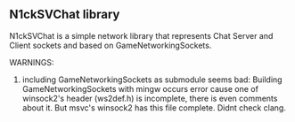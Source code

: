 ## N1ckSVChat library ##

N1ckSVChat is a simple network library that represents Chat Server and Client sockets and based on GameNetworkingSockets.

WARNINGS:
1) including GameNetworkingSockets as submodule seems bad:
   Building GameNetworkingSockets with mingw occurs error cause one of winsock2's header (ws2def.h)
   is incomplete, there is even comments about it. But msvc's winsock2 has this file complete. Didnt check clang.
